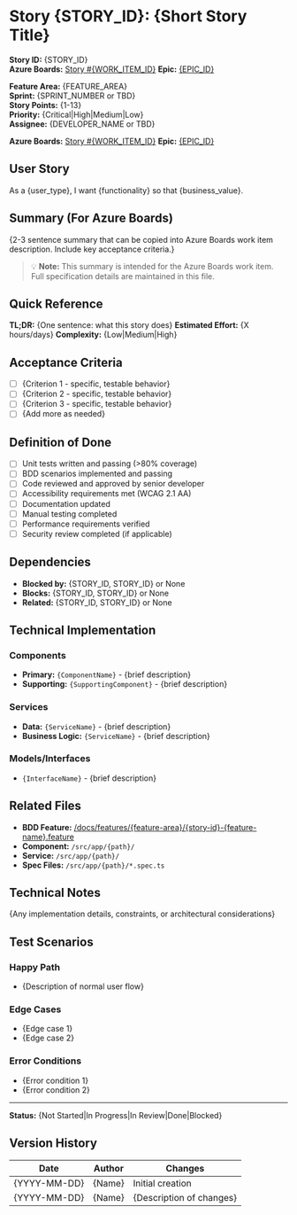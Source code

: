 # Story {STORY_ID}: {Short Story Title}

**Story ID:** {STORY_ID}  
**Azure Boards:** [Story #{WORK_ITEM_ID}](https://dev.azure.com/{org}/{project}/_workitems/edit/{id})
**Epic:** [{EPIC_ID}](../../epics/{EPIC_ID}.md)

**Feature Area:** {FEATURE_AREA}  
**Sprint:** {SPRINT_NUMBER or TBD}  
**Story Points:** {1-13}  
**Priority:** {Critical|High|Medium|Low}  
**Assignee:** {DEVELOPER_NAME or TBD}  

**Azure Boards:** [Story #{WORK_ITEM_ID}](https://dev.azure.com/{org}/{project}/_workitems/edit/{id})
**Epic:** [{EPIC_ID}](../../epics/{EPIC_ID}.md)

## User Story
As a {user_type}, I want {functionality} so that {business_value}.

## Summary (For Azure Boards)
{2-3 sentence summary that can be copied into Azure Boards work item description. Include key acceptance criteria.}

> 💡 **Note:** This summary is intended for the Azure Boards work item. Full specification details are maintained in this file.

## Quick Reference
**TL;DR:** {One sentence: what this story does}
**Estimated Effort:** {X hours/days}
**Complexity:** {Low|Medium|High}

## Acceptance Criteria
- [ ] {Criterion 1 - specific, testable behavior}
- [ ] {Criterion 2 - specific, testable behavior}
- [ ] {Criterion 3 - specific, testable behavior}
- [ ] {Add more as needed}

## Definition of Done
- [ ] Unit tests written and passing (>80% coverage)
- [ ] BDD scenarios implemented and passing
- [ ] Code reviewed and approved by senior developer
- [ ] Accessibility requirements met (WCAG 2.1 AA)
- [ ] Documentation updated
- [ ] Manual testing completed
- [ ] Performance requirements verified
- [ ] Security review completed (if applicable)

## Dependencies
- **Blocked by:** {STORY_ID, STORY_ID} or None
- **Blocks:** {STORY_ID, STORY_ID} or None
- **Related:** {STORY_ID, STORY_ID} or None

## Technical Implementation
### Components
- **Primary:** `{ComponentName}` - {brief description}
- **Supporting:** `{SupportingComponent}` - {brief description}

### Services
- **Data:** `{ServiceName}` - {brief description}
- **Business Logic:** `{ServiceName}` - {brief description}

### Models/Interfaces
- `{InterfaceName}` - {brief description}

## Related Files
- **BDD Feature:** [/docs/features/{feature-area}/{story-id}-{feature-name}.feature](../features/{feature-area}/{story-id}-{feature-name}.feature)
- **Component:** `/src/app/{path}/`
- **Service:** `/src/app/{path}/`
- **Spec Files:** `/src/app/{path}/*.spec.ts`

## Technical Notes
{Any implementation details, constraints, or architectural considerations}

## Test Scenarios
### Happy Path
- {Description of normal user flow}

### Edge Cases
- {Edge case 1}
- {Edge case 2}

### Error Conditions
- {Error condition 1}
- {Error condition 2}

---

**Status:** {Not Started|In Progress|In Review|Done|Blocked}

## Version History
| Date | Author | Changes |
|------|--------|---------|
| {YYYY-MM-DD} | {Name} | Initial creation |
| {YYYY-MM-DD} | {Name} | {Description of changes} |